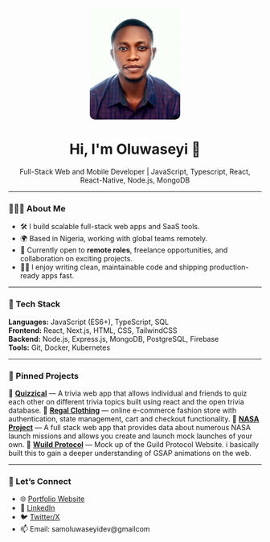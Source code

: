 <p align="center" >
  
  <img src="IMG-20230123-WA0001.jpg" alt="Seyi's photo" width="180" style="border-radius: 10px;" />
  
</p>

<h1 align="center">Hi, I'm Oluwaseyi 👋</h1>

<p align="center">
  Full-Stack Web and Mobile Developer | JavaScript, Typescript, React, React-Native, Node.js, MongoDB
</p>

---

### 👨🏽‍💻 About Me

- 🛠 I build scalable full-stack web apps and SaaS tools.
- 🌍 Based in Nigeria, working with global teams remotely.
- 💼 Currently open to **remote roles**, freelance opportunities, and collaboration on exciting projects.
- ✍🏽 I enjoy writing clean, maintainable code and shipping production-ready apps fast.

---

### 🔧 Tech Stack

<!-- You can use icons or emojis here -->
**Languages:** JavaScript (ES6+), TypeScript, SQL  
**Frontend:** React, Next.js, HTML, CSS, TailwindCSS  
**Backend:** Node.js, Express.js, MongoDB, PostgreSQL, Firebase  
**Tools:** Git, Docker, Kubernetes 

---

### 📌 Pinned Projects

<!-- Update these with your best repos -->
🔗 [**Quizzical**](https://github.com/Seyi-dev1/Quzzical) — A trivia web app that allows individual and friends to quiz each other on different trivia topics built using react and the open trivia database.
🔗 [**Regal Clothing**](https://github.com/Seyi-dev1/crown-clothing) — online e-commerce fashion store with authentication, state management, cart and checkout functionality.
🔗 [**NASA Project**](https://github.com/Seyi-dev1/NASA-project) — A full stack web app that provides data about numerous NASA launch missions and allows you create and launch mock launches of your own.
🔗 [**Wuild Protocol**](https://github.com/Seyi-dev1/wuild-protocol) — Mock up of the Guild Protocol Website. i basically built this to gain a deeper understanding of GSAP animations on the web.


---

### 🤝 Let’s Connect

- 🌐 [Portfolio Website](https://seyi-dev.vercel.app/)
- 💼 [LinkedIn](https://www.linkedin.com/in/your-link/)
- 🐦 [Twitter/X](https://twitter.com/your-handle)
- 📫 Email: samoluwaseyidev@gmailcom

<!--### 📈 GitHub Stats

<p align="center">
  <img src="https://github-readme-stats.vercel.app/api?username=Seyi-dev1&show_icons=true&theme=react&hide_title=true" />
  <br />
  <img src="https://github-readme-stats.vercel.app/api/top-langs/?username=Seyi-dev1&layout=compact&theme=react" />
</p>

---



---



<!--
**Seyi-dev1/Seyi-dev1** is a ✨ _special_ ✨ repository because its `README.md` (this file) appears on your GitHub profile.

Here are some ideas to get you started:

- 🔭 I’m currently working on ...
- 🌱 I’m currently learning ...
- 👯 I’m looking to collaborate on ...
- 🤔 I’m looking for help with ...
- 💬 Ask me about ...
- 📫 How to reach me: ...
- 😄 Pronouns: ...
- ⚡ Fun fact: ...
-->
